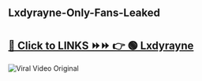 
 ## Lxdyrayne-Only-Fans-Leaked

# <h2><a href="https://clipsfans.com/Lxdyrayne&ref=git">🔗 Click to LINKS ⏩⏩ 👉 🟢 Lxdyrayne </a></h2>

<a href="https://clipsfans.com/Lxdyrayne&ref=git" rel="nofollow" data-target="animated-image.originalLink"><img src="https://i.ibb.co.com/xMMVF88/686577567.gif" alt="Viral Video Original" style="max-width: 100%; display: inline-block;" data-target="animated-image.originalImage"></a>
